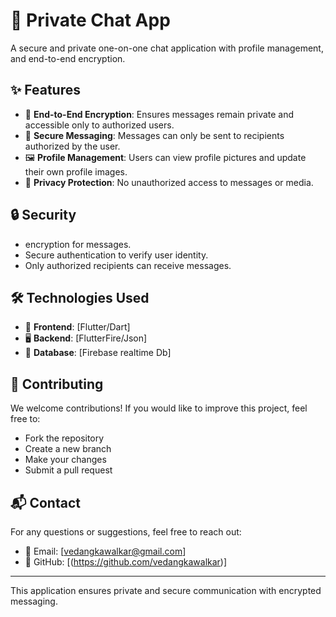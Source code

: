# 💬 Private Chat App

A secure and private one-on-one chat application with profile management, and end-to-end encryption.

## ✨ Features

- 🔐 **End-to-End Encryption**: Ensures messages remain private and accessible only to authorized users.
- 📨 **Secure Messaging**: Messages can only be sent to recipients authorized by the user.
- 🖼️ **Profile Management**: Users can view profile pictures and update their own profile images.
- 🛑 **Privacy Protection**: No unauthorized access to messages or media.

## 🔒 Security

- encryption for messages.
- Secure authentication to verify user identity.
- Only authorized recipients can receive messages.

## 🛠️ Technologies Used

- 🎨 **Frontend**: [Flutter/Dart]
- 🖥️ **Backend**: [FlutterFire/Json]
- 🔗 **Database**: [Firebase realtime Db]

## 🤝 Contributing

We welcome contributions! If you would like to improve this project, feel free to:
- Fork the repository
- Create a new branch
- Make your changes
- Submit a pull request

## 📬 Contact

For any questions or suggestions, feel free to reach out:
- 📧 Email: [vedangkawalkar@gmail.com]
- 🐙 GitHub: [(https://github.com/vedangkawalkar)]

---

This application ensures private and secure communication with encrypted messaging.

